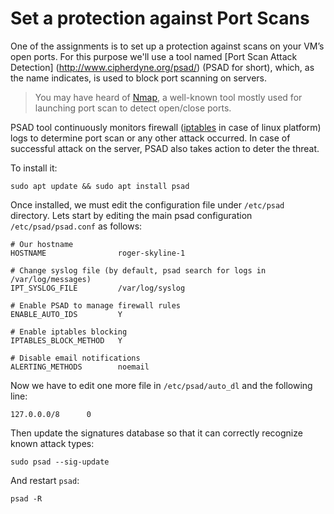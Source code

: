 # Set a protection against Port Scans
One of the assignments is to set up a protection against scans on your VM’s open ports. For this purpose we'll use a tool named [Port Scan Attack Detection] (http://www.cipherdyne.org/psad/) (PSAD for short), which, as the name indicates, is used to block port scanning on servers.

> You may have heard of [Nmap](https://nmap.org/), a well-known tool mostly used for launching port scan to detect open/close ports.

PSAD tool continuously monitors firewall ([iptables](https://en.wikipedia.org/wiki/Iptables) in case of linux platform) logs to determine port scan or any other attack occurred. In case of successful attack on the server, PSAD also takes action to deter the threat.

To install it:
```
sudo apt update && sudo apt install psad
```

Once installed, we must edit the configuration file under `/etc/psad` directory. Lets start by editing the main psad configuration `/etc/psad/psad.conf` as follows:
```
# Our hostname
HOSTNAME				roger-skyline-1

# Change syslog file (by default, psad search for logs in /var/log/messages)
IPT_SYSLOG_FILE			/var/log/syslog

# Enable PSAD to manage firewall rules
ENABLE_AUTO_IDS			Y

# Enable iptables blocking
IPTABLES_BLOCK_METHOD	Y

# Disable email notifications
ALERTING_METHODS		noemail
```

Now we have to edit one more file in `/etc/psad/auto_dl` and the following line:
```
127.0.0.0/8      0
```

Then update the signatures database so that it can correctly recognize known attack types:
```
sudo psad --sig-update
```

And restart `psad`:
```
psad -R
```
